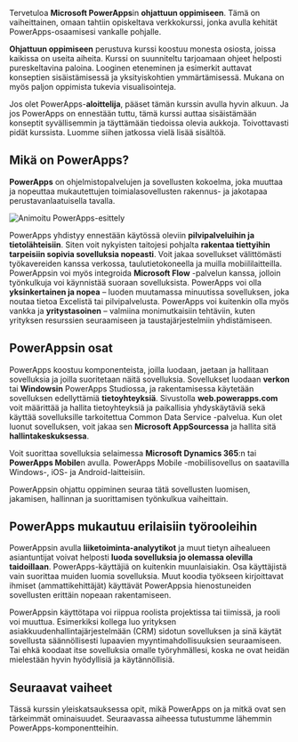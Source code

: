 Tervetuloa **Microsoft PowerApps**in **ohjattuun oppimiseen**. Tämä on vaiheittainen, omaan tahtiin opiskeltava verkkokurssi, jonka avulla kehität PowerApps-osaamisesi vankalle pohjalle.

**Ohjattuun oppimiseen** perustuva kurssi koostuu monesta osiosta, joissa kaikissa on useita aiheita. Kurssi on suunniteltu tarjoamaan ohjeet helposti pureskeltavina paloina. Looginen eteneminen ja esimerkit auttavat konseptien sisäistämisessä ja yksityiskohtien ymmärtämisessä. Mukana on myös paljon oppimista tukevia visualisointeja.

Jos olet PowerApps-**aloittelija**, pääset tämän kurssin avulla hyvin alkuun. Ja jos PowerApps on ennestään tuttu, tämä kurssi auttaa sisäistämään konseptit syvällisemmin ja täyttämään tiedoissa olevia aukkoja. Toivottavasti pidät kurssista. Luomme siihen jatkossa vielä lisää sisältöä.

## <a name="what-is-powerapps"></a>Mikä on PowerApps?
**PowerApps** on ohjelmistopalvelujen ja sovellusten kokoelma, joka muuttaa ja nopeuttaa mukautettujen toimialasovellusten rakennus- ja jakotapaa perustavanlaatuisella tavalla.

![Animoitu PowerApps-esittely](./media/learning-introducing-powerapps/powerapps-intro.gif)

PowerApps yhdistyy ennestään käytössä oleviin **pilvipalveluihin ja tietolähteisiin**. Siten voit nykyisten taitojesi pohjalta **rakentaa tiettyihin tarpeisiin sopivia sovelluksia nopeasti**. Voit jakaa sovellukset välittömästi työkavereiden kanssa verkossa, taulutietokoneella ja muilla mobiililaitteilla. PowerAppsin voi myös integroida **Microsoft Flow** -palvelun kanssa, jolloin työnkulkuja voi käynnistää suoraan sovelluksista. PowerApps voi olla **yksinkertainen ja nopea** – luoden muutamassa minuutissa sovelluksen, joka noutaa tietoa Excelistä tai pilvipalvelusta. PowerApps voi kuitenkin olla myös vankka ja **yritystasoinen** – valmiina monimutkaisiin tehtäviin, kuten yrityksen resurssien seuraamiseen ja taustajärjestelmiin yhdistämiseen.

## <a name="the-parts-of-powerapps"></a>PowerAppsin osat
PowerApps koostuu komponenteista, joilla luodaan, jaetaan ja hallitaan sovelluksia ja joilla suoritetaan näitä sovelluksia. Sovellukset luodaan **verkon** tai **Windowsin** PowerApps Studiossa, ja rakentamisessa käytetään sovelluksen edellyttämiä **tietoyhteyksiä**. Sivustolla **web.powerapps.com** voit määrittää ja hallita tietoyhteyksiä ja paikallisia yhdyskäytäviä sekä käyttää sovelluksille tarkoitettua Common Data Service -palvelua. Kun olet luonut sovelluksen, voit jakaa sen **Microsoft AppSourcessa** ja hallita sitä **hallintakeskuksessa**.

Voit suorittaa sovelluksia selaimessa **Microsoft Dynamics 365**:n tai **PowerApps Mobile**n avulla. PowerApps Mobile -mobiilisovellus on saatavilla Windows-, iOS- ja Android-laitteisiin.

PowerAppsin ohjattu oppiminen seuraa tätä sovellusten luomisen, jakamisen, hallinnan ja suorittamisen työnkulkua vaiheittain.

## <a name="how-powerapps-matches-your-role"></a>PowerApps mukautuu erilaisiin työrooleihin
PowerAppsin avulla **liiketoiminta-analyytikot** ja muut tietyn aihealueen asiantuntijat voivat helposti **luoda sovelluksia jo olemassa olevilla taidoillaan**. PowerApps-käyttäjiä on kuitenkin muunlaisiakin. Osa käyttäjistä vain suorittaa muiden luomia sovelluksia. Muut koodia työkseen kirjoittavat ihmiset (ammattikehittäjät) käyttävät PowerAppsia hienostuneiden sovellusten erittäin nopeaan rakentamiseen.

PowerAppsin käyttötapa voi riippua roolista projektissa tai tiimissä, ja rooli voi muuttua. Esimerkiksi kollega luo yrityksen asiakkuudenhallintajärjestelmään (CRM) sidotun sovelluksen ja sinä käytät sovellusta säännöllisesti lupaavien myyntimahdollisuuksien seuraamiseen. Tai ehkä koodaat itse sovelluksia omalle työryhmällesi, koska ne ovat heidän mielestään hyvin hyödyllisiä ja käytännöllisiä.

## <a name="next-steps"></a>Seuraavat vaiheet
Tässä kurssin yleiskatsauksessa opit, mikä PowerApps on ja mitkä ovat sen tärkeimmät ominaisuudet. Seuraavassa aiheessa tutustumme lähemmin PowerApps-komponentteihin.

